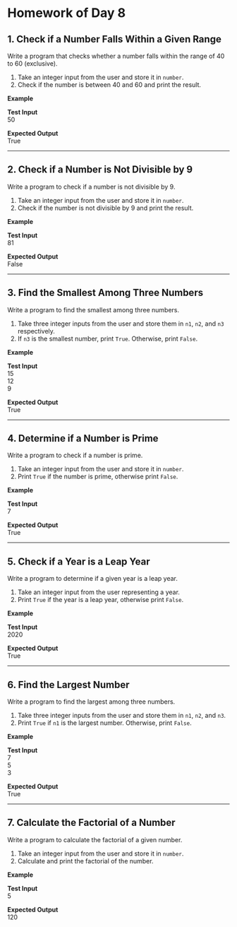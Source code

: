 # Homework of Day 8

## 1. Check if a Number Falls Within a Given Range

Write a program that checks whether a number falls within the range of 40 to 60 (exclusive).

1. Take an integer input from the user and store it in `number`.
2. Check if the number is between 40 and 60 and print the result.

**Example**

**Test Input**  
50

**Expected Output**  
True

---

## 2. Check if a Number is Not Divisible by 9

Write a program to check if a number is not divisible by 9.

1. Take an integer input from the user and store it in `number`.
2. Check if the number is not divisible by 9 and print the result.

**Example**

**Test Input**  
81

**Expected Output**  
False

---

## 3. Find the Smallest Among Three Numbers

Write a program to find the smallest among three numbers.

1. Take three integer inputs from the user and store them in `n1`, `n2`, and `n3` respectively.
2. If `n3` is the smallest number, print `True`. Otherwise, print `False`.

**Example**

**Test Input**  
15  
12  
9  

**Expected Output**  
True

---

## 4. Determine if a Number is Prime

Write a program to check if a number is prime.

1. Take an integer input from the user and store it in `number`.
2. Print `True` if the number is prime, otherwise print `False`.

**Example**

**Test Input**  
7

**Expected Output**  
True

---

## 5. Check if a Year is a Leap Year

Write a program to determine if a given year is a leap year.

1. Take an integer input from the user representing a year.
2. Print `True` if the year is a leap year, otherwise print `False`.

**Example**

**Test Input**  
2020

**Expected Output**  
True

---

## 6. Find the Largest Number

Write a program to find the largest among three numbers.

1. Take three integer inputs from the user and store them in `n1`, `n2`, and `n3`.
2. Print `True` if `n1` is the largest number. Otherwise, print `False`.

**Example**

**Test Input**  
7  
5  
3  

**Expected Output**  
True

---

## 7. Calculate the Factorial of a Number

Write a program to calculate the factorial of a given number.

1. Take an integer input from the user and store it in `number`.
2. Calculate and print the factorial of the number.

**Example**

**Test Input**  
5

**Expected Output**  
120
